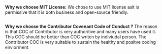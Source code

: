 __Why we choose MIT License:__
We chose to use MIT license asit is permissive that it is both business and open-source friendly.
##
__Why we choose the Contributor Covenant Code of Conduct ?__ 
The reason is that COC of Contributor is very authoritive and many users have used it. This COC should be better than COC writen by indiviudal person. The Contributor COC is very suitable to sustain the healthy and positve coding enviorment. 
